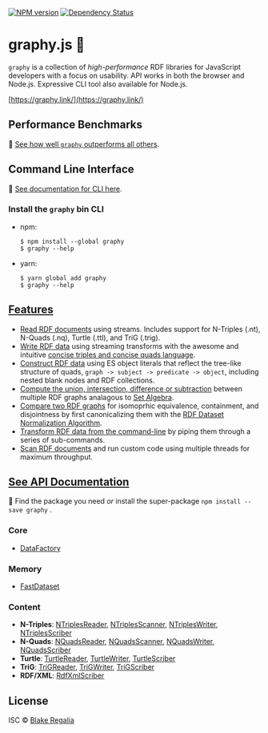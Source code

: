 [![NPM version][npm-image]][npm-url] [![Dependency Status][daviddm-image]][daviddm-url] 

# graphy.js 🍌
`graphy` is a collection of *high-performance* RDF libraries for JavaScript developers with a focus on usability. API works in both the browser and Node.js. Expressive CLI tool also available for Node.js.

[https://graphy.link/](https://graphy.link/)


## Performance Benchmarks
🚀 [See how well `graphy` outperforms all others](https://github.com/blake-regalia/graphy.js/blob/master/perf/README.md).


## Command Line Interface
📑 [See documentation for CLI here](https://graphy.link/cli).

### Install the `graphy` bin CLI
 - npm:
   ```console
   $ npm install --global graphy
   $ graphy --help
   ```

 - yarn:
   ```console
   $ yarn global add graphy
   $ graphy --help
   ```


## [Features](https://graphy.link/)
 - [Read RDF documents](https://graphy.link/content.textual#verb_read) using streams. Includes support for N-Triples (.nt), N-Quads (.nq), Turtle (.ttl), and TriG (.trig).
 - [Write RDF data](https://graphy.link/content.textual#verb_write) using streaming transforms with the awesome and intuitive [concise triples and concise quads language](https://graphy.link/concise).
 - [Construct RDF data](https://graphy.link/concise#hash_c3) using ES object literals that reflect the tree-like structure of quads, `graph -> subject -> predicate -> object`, including nested blank nodes and RDF collections.
 - [Compute the union, intersection, difference or subtraction](https://graphy.link/memory.dataset.fast) between multiple RDF graphs analagous to [Set Algebra](https://en.wikipedia.org/wiki/Algebra_of_sets).
 - [Compare two RDF graphs](https://graphy.link/memory.dataset.fast#method_canonicalize) for isomoprhic equivalence, containment, and disjointness by first canonicalizing them with the [RDF Dataset Normalization Algorithm](https://json-ld.github.io/normalization/spec/).
 - [Transform RDF data from the command-line](https://graphy.link/cli) by piping them through a series of sub-commands.
 - [Scan RDF documents](https://graphy.link/content.textual#verb_scan) and run custom code using multiple threads for maximum throughput.


## [See API Documentation](https://graphy.link/api)
🔎 Find the package you need _or_ install the super-package `npm install --save graphy` .

### Core
 - [DataFactory](https://graphy.link/core.data.factory)

### Memory
 - [FastDataset](https://graphy.link/memory.dataset.fast)

### Content
 - **N-Triples**: [NTriplesReader](https://graphy.link/content.textual#verb_read), [NTriplesScanner](https://graphy.link/content.textual#verb_scan), [NTriplesWriter](https://graphy.link/content.textual#verb_write), [NTriplesScriber](https://graphy.link/content.textual#verb_scribe)
 - **N-Quads**: [NQuadsReader](https://graphy.link/content.textual#verb_read), [NQuadsScanner](https://graphy.link/content.textual#verb_scan), [NQuadsWriter](https://graphy.link/content.textual#verb_write), [NQuadsScriber](https://graphy.link/content.textual#verb_scribe)
 - **Turtle**: [TurtleReader](https://graphy.link/content.textual#verb_read), [TurtleWriter](https://graphy.link/content.textual#verb_write), [TurtleScriber](https://graphy.link/content.textual#verb_scribe)
 - **TriG**: [TriGReader](https://graphy.link/content.textual#verb_read), [TriGWriter](https://graphy.link/content.textual#verb_write), [TriGScriber](https://graphy.link/content.textual#verb_scribe)
 - **RDF/XML**: [RdfXmlScriber](https://graphy.link/content.textual#verb_scribe)


## License

ISC © [Blake Regalia]()


[npm-image]: https://badge.fury.io/js/graphy.svg
[npm-url]: https://npmjs.org/package/graphy
<!-- [travis-image]: https://travis-ci.org/blake-regalia/graphy.js.svg?branch=master -->
<!-- [travis-url]: https://travis-ci.org/blake-regalia/graphy.js -->
[daviddm-image]: https://david-dm.org/blake-regalia/graphy.js.svg?theme=shields.io
[daviddm-url]: https://david-dm.org/blake-regalia/graphy.js
